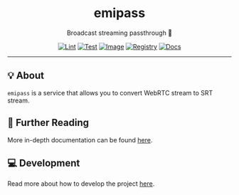 <h1 align="center">emipass</h1>

<div align="center">

Broadcast streaming passthrough 🎤

[![Lint](https://github.com/radio-aktywne/emipass/actions/workflows/lint.yaml/badge.svg)](https://github.com/radio-aktywne/emipass/actions/workflows/lint.yaml)
[![Test](https://github.com/radio-aktywne/emipass/actions/workflows/test.yaml/badge.svg)](https://github.com/radio-aktywne/emipass/actions/workflows/test.yaml)
[![Image](https://github.com/radio-aktywne/emipass/actions/workflows/image.yaml/badge.svg)](https://github.com/radio-aktywne/emipass/actions/workflows/image.yaml)
[![Registry](https://github.com/radio-aktywne/emipass/actions/workflows/registry.yaml/badge.svg)](https://github.com/radio-aktywne/emipass/actions/workflows/registry.yaml)
[![Docs](https://github.com/radio-aktywne/emipass/actions/workflows/docs.yaml/badge.svg)](https://github.com/radio-aktywne/emipass/actions/workflows/docs.yaml)

</div>

---

## 💡 About

`emipass` is a service that allows you to convert WebRTC stream to SRT stream.

## 📄 Further Reading

More in-depth documentation can be found
[here](https://radio-aktywne.github.io/emipass).

## 💻 Development

Read more about how to develop the project
[here](https://github.com/radio-aktywne/emipass/blob/main/CONTRIBUTING.md).
